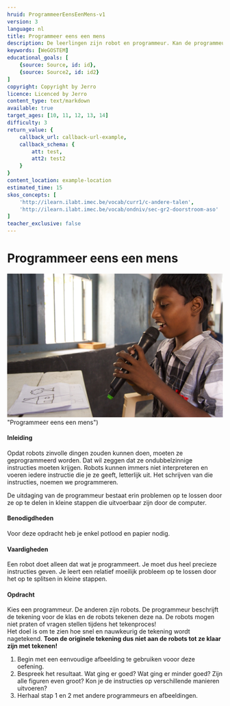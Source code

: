 ```yaml
---
hruid: ProgrammeerEensEenMens-v1
version: 3
language: nl
title: Programmeer eens een mens
description: De leerlingen zijn robot en programmeur. Kan de programmeur de tekening perfect laten overtekenen door de robots?
keywords: [WeGOSTEM]
educational_goals: [
    {source: Source, id: id}, 
    {source: Source2, id: id2}
]
copyright: Copyright by Jerro
licence: Licenced by Jerro
content_type: text/markdown
available: true
target_ages: [10, 11, 12, 13, 14]
difficulty: 3
return_value: {
    callback_url: callback-url-example,
    callback_schema: {
        att: test,
        att2: test2
    }
}
content_location: example-location
estimated_time: 15
skos_concepts: [
    'http://ilearn.ilabt.imec.be/vocab/curr1/c-andere-talen', 
    'http://ilearn.ilabt.imec.be/vocab/ondniv/sec-gr2-doorstroom-aso'
]
teacher_exclusive: false
---
```


# Programmeer eens een mens

![](embed/PeeMKind.jpg) "Programmeer eens een mens")

#### Inleiding
Opdat robots zinvolle dingen zouden kunnen doen, moeten ze geprogrammeerd worden. Dat wil zeggen dat ze ondubbelzinnige instructies moeten krijgen. Robots kunnen immers niet interpreteren en voeren iedere instructie die je ze geeft, letterlijk uit. Het schrijven van die instructies, noemen we programmeren. 

De uitdaging van de programmeur bestaat erin problemen op te lossen door ze op te delen in kleine stappen die uitvoerbaar zijn door de computer. 

#### Benodigdheden 
Voor deze opdracht heb je enkel potlood en papier nodig.

#### Vaardigheden
Een robot doet alleen dat wat je programmeert. Je moet dus heel precieze instructies geven. Je leert een relatief moeilijk probleem op te lossen door het op te splitsen in kleine stappen.

#### Opdracht
Kies een programmeur. De anderen zijn robots. De programmeur beschrijft de tekening voor de klas en de robots tekenen deze na. De robots mogen niet praten of vragen stellen tijdens het tekenproces!  
Het doel is om te zien hoe snel en nauwkeurig de tekening wordt nagetekend. **Toon de originele tekening dus niet aan de robots tot ze klaar zijn met tekenen!**

1. Begin met een eenvoudige afbeelding te gebruiken vooor deze oefening.
2. Bespreek het resultaat. Wat ging er goed? Wat ging er minder goed? Zijn alle figuren even groot? Kon je de instructies op verschillende manieren uitvoeren?
3. Herhaal stap 1 en 2 met andere programmeurs en afbeeldingen.